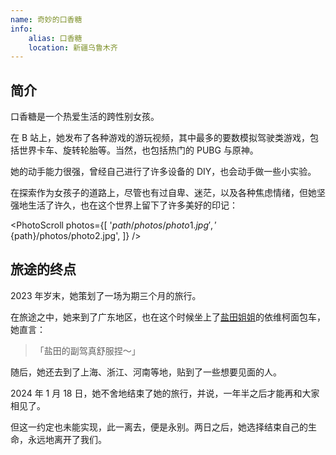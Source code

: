```yaml
---
name: 奇妙的口香糖
info:
    alias: 口香糖
    location: 新疆乌鲁木齐
---
```


## 简介

口香糖是一个热爱生活的跨性别女孩。

在 B 站上，她发布了各种游戏的游玩视频，其中最多的要数模拟驾驶类游戏，包括世界卡车、旋转轮胎等。当然，也包括热门的 PUBG 与原神。

她的动手能力很强，曾经自己进行了许多设备的 DIY，也会动手做一些小实验。

<!-- World Truck - Driving Simulator -->

<!-- Spintires: MudRunner -->

在探索作为女孩子的道路上，尽管也有过自卑、迷茫，以及各种焦虑情绪，但她坚强地生活了许久，也在这个世界上留下了许多美好的印记：

<PhotoScroll photos={[
    '${path}/photos/photo1.jpg',
    '${path}/photos/photo2.jpg',
]} />

## 旅途的终点

2023 年岁末，她策划了一场为期三个月的旅行。

在旅途之中，她来到了广东地区，也在这个时候坐上了[盐田姐姐](https://one-among.us/profile/SS3B_0016/)的依维柯面包车，她直言：

> 「盐田的副驾真舒服捏～」

随后，她还去到了上海、浙江、河南等地，贴到了一些想要见面的人。

2024 年 1 月 18 日，她不舍地结束了她的旅行，并说，一年半之后才能再和大家相见了。

但这一约定也未能实现，此一离去，便是永别。两日之后，她选择结束自己的生命，永远地离开了我们。
